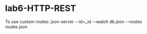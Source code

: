# lab6-HTTP-REST

To use custom routes:
    json-server --id=_id --watch db.json --routes routes.json